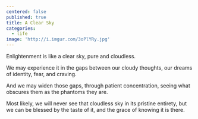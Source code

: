 ```yaml
---
centered: false
published: true
title: A Clear Sky
categories:
  - life
image: 'http://i.imgur.com/3oPlYRy.jpg'
---
```

Enlightenment 
is like a clear sky,
pure and cloudless.

We may experience it
in the gaps 
between our cloudy thoughts,
our dreams of identity,
fear, and craving.

And we may widen those gaps,
through patient concentration,
seeing what obscures them
as the phantoms they are.

Most likely, 
we will never see that cloudless sky
in its pristine entirety,
but we can be blessed 
by the taste of it,
and the grace of knowing 
it is there.


